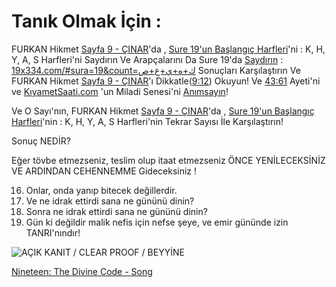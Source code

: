 # Tanık Olmak İçin :

FURKAN Hikmet [Sayfa 9 - ÇINAR](https://FurkanHikmet.com/9)'da , [Sure 19'un Başlangıç Harfleri](https://19x334.com/#sura=19&count=ك+ه+ي+ع+ص)'ni : K, H, Y, A, S Harfleri'ni Saydırın
Ve Arapçalarını Da Sure 19'da [Saydırın](https://19x334.com/#sura=19&count=ك+ه+ي+ع+ص) : [19x334.com/#sura=19&count=ك+ه+ي+ع+ص](https://19x334.com/#sura=19&count=ك+ه+ي+ع+ص)
Sonuçları Karşılaştırın
Ve FURKAN Hikmet [Sayfa 9 - ÇINAR](https://FurkanHikmet.com/9)'ı Dikkatle([9:12](https://FurkanHikmet.com/9#12)) Okuyun! Ve [43:61](https://OnurluKURAN.com/43#61) Ayeti'ni ve [KıyametSaati.com](http://KıyametSaati.com) 'un Miladi Senesi'ni [Anımsayın](http://KıyametSaati.com)!

Ve O Sayı'nın, FURKAN Hikmet [Sayfa 9 - ÇINAR](https://FurkanHikmet.com/9)'da , [Sure 19'un Başlangıç Harfleri](https://19x334.com/#sura=19&count=ك+ه+ي+ع+ص)'nin : K, H, Y, A, S Harfleri'nin Tekrar Sayısı İle Karşılaştırın!

Sonuç NEDİR?

Eğer tövbe etmezseniz, teslim olup itaat etmezseniz ÖNCE YENİLECEKSİNİZ
VE ARDINDAN CEHENNEMME Gideceksiniz !

16. Onlar, onda yanıp bitecek değillerdir.
17. Ve ne idrak ettirdi sana ne gününü dinin?
18. Sonra ne idrak ettirdi sana ne gününü dinin?
19. Gün ki değildir malik nefis için nefse şeye, ve emir gününde izin TANRI'nındır!

![AÇIK KANIT / CLEAR PROOF / BEYYİNE](./Proof_Resurrection_<25mb.png)

[Nineteen: The Divine Code - Song](https://www.youtube.com/watch?v=FCN8sHTF03A)
